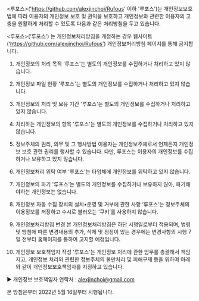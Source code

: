 <루포스>('https://github.com/alexjinchoi/Rufous' 이하 '루포스')는 개인정보보호법에 따라 이용자의 개인정보 보호 및 권익을 보호하고 개인정보와 관련한 이용자의 고충을 원활하게 처리할 수 있도록 다음과 같은 처리방침을 두고 있습니다.

<루포스>(‘루포스’) 는 개인정보처리방침을 개정하는 경우 웹사이트(‘https://github.com/alexjinchoi/Rufous’) 개인정보처리방침 페이지를 통해 공지합니다. 

1. 개인정보의 처리 목적
'루포스'는 별도의 개인정보를 수집하거나 처리하고 있지 않습니다. 

2. 개인정보 파일 현황
'루포스'는 별도의 개인정보를 수집하거나 처리하고 있지 않습니다. 
 
3. 개인정보의 처리 및 보유 기간
'루포스'는 별도의 개인정보를 수집하거나 처리하고 있지 않습니다. 

4. 처리하는 개인정보의 항목
 '루포스'는 별도의 개인정보를 수집하거나 처리하고 있지 않습니다. 

5. 정보주체의 권리, 의무 및 그 행사방법
이용자는 개인정보주체로서 언제든지 개인정보 보호 관련 권리를 행사할 수 있습니다. 다만, 루포스는 이용자의 개인정보를 수집하거나 보유하고 있지 않습니다.

6. 개인정보처리 위탁 여부
 '루포스'는 타업체에 개인정보를 위탁하고 있지 않습니다. 

7. 개인정보의 파기
 '루포스'는 별도의 개인정보를 수집하거나 보유하지 않아, 파기해야하는 개인정보는 없습니다. 

8. 개인정보 자동 수집 장치의 설치•운영 및 거부에 관한 사항
 ‘루포스’는 정보주체의 이용정보를 저장하고 수시로 불러오는 ‘쿠키’를 사용하지 않습니다.

9. 개인정보처리방침 변경
본 개인정보처리방침은 하단 시행일로부터 적용되며, 법령 및 방침에 따른 변경내용의 추가, 삭제 및 정정이 있는 경우에는 변경사항의 시행 7일 전부터 홈페이지를 통하여 고지할 예정입니다.
  
10. 개인정보 보호책임자 작성
 '루포스'는 개인정보 처리에 관한 업무를 총괄해서 책임지고, 개인정보 처리와 관련한 정보주체의 불만처리 및 피해구제 등을 위하여 아래와 같이 개인정보보호책임자를 지정하고 있습니다.
 
▶ 개인정보 보호책임자
연락처 : alexjinchoi@gmail.com

본 방침은부터 2022년 5월 16일부터 시행됩니다.
